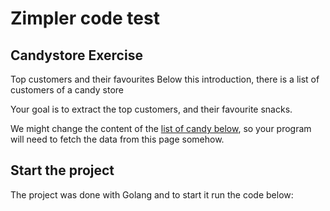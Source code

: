 # Zimpler code test

## Candystore Exercise
Top customers and their favourites
Below this introduction, there is a list of customers of a candy store

Your goal is to extract the top customers, and their favourite snacks.

We might change the content of the [list of candy below](https://candystore.zimpler.net/#candystore-customers), so your program will need to fetch the data from this page somehow.

## Start the project
The project was done with Golang and to start it run the code below:
```shell

```